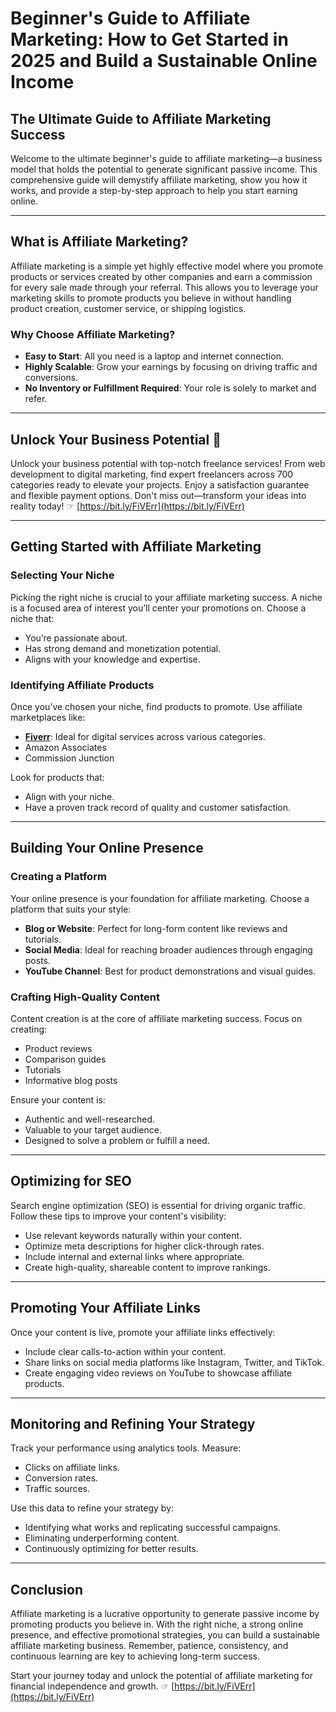 # Beginner's Guide to Affiliate Marketing: How to Get Started in 2025 and Build a Sustainable Online Income

## The Ultimate Guide to Affiliate Marketing Success

Welcome to the ultimate beginner's guide to affiliate marketing—a business model that holds the potential to generate significant passive income. This comprehensive guide will demystify affiliate marketing, show you how it works, and provide a step-by-step approach to help you start earning online.

---

## What is Affiliate Marketing?

Affiliate marketing is a simple yet highly effective model where you promote products or services created by other companies and earn a commission for every sale made through your referral. This allows you to leverage your marketing skills to promote products you believe in without handling product creation, customer service, or shipping logistics.

### Why Choose Affiliate Marketing?

- **Easy to Start**: All you need is a laptop and internet connection.
- **Highly Scalable**: Grow your earnings by focusing on driving traffic and conversions.
- **No Inventory or Fulfillment Required**: Your role is solely to market and refer.

---

## Unlock Your Business Potential 🌟

Unlock your business potential with top-notch freelance services! From web development to digital marketing, find expert freelancers across 700 categories ready to elevate your projects. Enjoy a satisfaction guarantee and flexible payment options. Don't miss out—transform your ideas into reality today! ☞ [https://bit.ly/FiVErr](https://bit.ly/FiVErr)

---

## Getting Started with Affiliate Marketing

### Selecting Your Niche

Picking the right niche is crucial to your affiliate marketing success. A niche is a focused area of interest you’ll center your promotions on. Choose a niche that:
- You’re passionate about.
- Has strong demand and monetization potential.
- Aligns with your knowledge and expertise.

### Identifying Affiliate Products

Once you’ve chosen your niche, find products to promote. Use affiliate marketplaces like:
- **[Fiverr](https://bit.ly/FiVErr)**: Ideal for digital services across various categories.
- Amazon Associates
- Commission Junction

Look for products that:
- Align with your niche.
- Have a proven track record of quality and customer satisfaction.

---

## Building Your Online Presence

### Creating a Platform

Your online presence is your foundation for affiliate marketing. Choose a platform that suits your style:
- **Blog or Website**: Perfect for long-form content like reviews and tutorials.
- **Social Media**: Ideal for reaching broader audiences through engaging posts.
- **YouTube Channel**: Best for product demonstrations and visual guides.

### Crafting High-Quality Content

Content creation is at the core of affiliate marketing success. Focus on creating:
- Product reviews
- Comparison guides
- Tutorials
- Informative blog posts

Ensure your content is:
- Authentic and well-researched.
- Valuable to your target audience.
- Designed to solve a problem or fulfill a need.

---

## Optimizing for SEO

Search engine optimization (SEO) is essential for driving organic traffic. Follow these tips to improve your content's visibility:
- Use relevant keywords naturally within your content.
- Optimize meta descriptions for higher click-through rates.
- Include internal and external links where appropriate.
- Create high-quality, shareable content to improve rankings.

---

## Promoting Your Affiliate Links

Once your content is live, promote your affiliate links effectively:
- Include clear calls-to-action within your content.
- Share links on social media platforms like Instagram, Twitter, and TikTok.
- Create engaging video reviews on YouTube to showcase affiliate products.

---

## Monitoring and Refining Your Strategy

Track your performance using analytics tools. Measure:
- Clicks on affiliate links.
- Conversion rates.
- Traffic sources.

Use this data to refine your strategy by:
- Identifying what works and replicating successful campaigns.
- Eliminating underperforming content.
- Continuously optimizing for better results.

---

## Conclusion

Affiliate marketing is a lucrative opportunity to generate passive income by promoting products you believe in. With the right niche, a strong online presence, and effective promotional strategies, you can build a sustainable affiliate marketing business. Remember, patience, consistency, and continuous learning are key to achieving long-term success.

Start your journey today and unlock the potential of affiliate marketing for financial independence and growth. ☞ [https://bit.ly/FiVErr](https://bit.ly/FiVErr)
